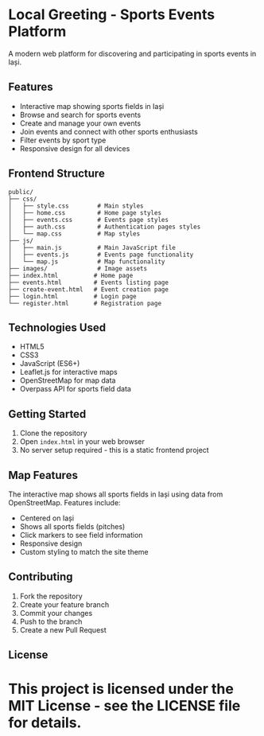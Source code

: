 
# Local Greeting - Sports Events Platform

A modern web platform for discovering and participating in sports events in Iași.

## Features

- Interactive map showing sports fields in Iași
- Browse and search for sports events
- Create and manage your own events
- Join events and connect with other sports enthusiasts
- Filter events by sport type
- Responsive design for all devices

## Frontend Structure

```
public/
├── css/
│   ├── style.css        # Main styles
│   ├── home.css         # Home page styles
│   ├── events.css       # Events page styles
│   ├── auth.css         # Authentication pages styles
│   └── map.css          # Map styles
├── js/
│   ├── main.js          # Main JavaScript file
│   ├── events.js        # Events page functionality
│   └── map.js           # Map functionality
├── images/              # Image assets
├── index.html          # Home page
├── events.html         # Events listing page
├── create-event.html   # Event creation page
├── login.html          # Login page
└── register.html       # Registration page
```

## Technologies Used

- HTML5
- CSS3
- JavaScript (ES6+)
- Leaflet.js for interactive maps
- OpenStreetMap for map data
- Overpass API for sports field data

## Getting Started

1. Clone the repository
2. Open `index.html` in your web browser
3. No server setup required - this is a static frontend project

## Map Features

The interactive map shows all sports fields in Iași using data from OpenStreetMap. Features include:
- Centered on Iași
- Shows all sports fields (pitches)
- Click markers to see field information
- Responsive design
- Custom styling to match the site theme

## Contributing

1. Fork the repository
2. Create your feature branch
3. Commit your changes
4. Push to the branch
5. Create a new Pull Request

## License

This project is licensed under the MIT License - see the LICENSE file for details. 
=======

